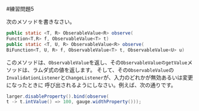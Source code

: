 #練習問題5

次のメソッドを書きなさい。

```java
public static <T, R> ObserableValue<R> observe(
Function<T,R> f, ObservableValue<T> t)
public static <T, U, R> ObservableValue<R> observe(
BiFunction<T, U, R> f, ObservableValue<T> t, ObservableValue<U> u)
```

このメソッドは、`ObservableValue`を返し、その`ObservableValueのgetValue`メソッドは、ラムダ式の値を返します。
そして、その`ObservableValue`の`InvalidationListener`と`ChangeListener`が、入力のどれかが無効あるいは変更になったときに
呼び出されるようにしなさい。例えば、次の通りです。

```java
larger.disableProperty().bind(observe(
t -> t.intValue() => 100, gauge.widthProperty()));
```


